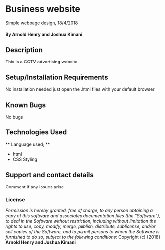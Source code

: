 # Business website
Simple webpage design, 18/4/2018
#### By **Arnold Henry and Joshua Kimani**
## Description
This is a CCTV advertising website
## Setup/Installation Requirements
No installation needed just open the .html files with your default browser
## Known Bugs
No bugs
## Technologies Used
** Language used; **
* html
* CSS Styling
## Support and contact details
Comment if any issues arise
### License
*Permission is hereby granted, free of charge, to any person obtaining a copy of this software and associated documentation files (the "Software"), to deal in the Software without restriction, including without limitation the rights to use, copy, modify, merge, publish, distribute, sublicense, and/or sell copies of the Software, and to permit persons to whom the Software is furnished to do so, subject to the following conditions:*
Copyright (c) {2018} **Arnold Henry and Joshua Kimani**
